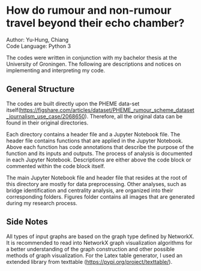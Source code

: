 # How do rumour and non-rumour travel beyond their echo chamber?
Author: Yu-Hung, Chiang  
Code Language: Python 3

The codes were written in conjunction with my bachelor thesis at the University of Groningen. The following are descriptions and notices on implementing and interpreting my code.


## General Structure
The codes are built directly upon the PHEME data-set itself(https://figshare.com/articles/dataset/PHEME_rumour_scheme_dataset_journalism_use_case/2068650). Therefore, all the original data can be found in their original directories. 

Each directory contains a header file and a Jupyter Notebook file. The header file contains functions that are applied in the Jupyter Notebook. Above each function has code annotations that describe the purpose of the function and its inputs and outputs. The process of analysis is documented in each Jupyter Notebook. Descriptions are either above the code block or commented within the code block itself. 

The main Jupyter Notebook file and header file that resides at the root of this directory are mostly for data preprocessing. Other analyses, such as bridge identification and centrality analysis, are organized into their corresponding folders. Figures folder contains all images that are generated during my research process. 

## Side Notes
All types of input graphs are based on the graph type defined by NetworkX. It is recommended to read into NetworkX graph visualization algorithms for a better understanding of the graph construction and other possible methods of graph visualization. For the Latex table generator, I used an extended library from texttable (https://pypi.org/project/texttable/).

